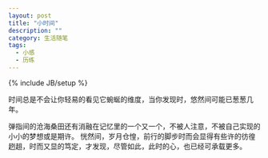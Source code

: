 ```yaml
---
layout: post
title: "小时间"
description: ""
category: 生活随笔
tags: 
  - 小感
  - 历练
---
```

{% include JB/setup %}

时间总是不会让你轻易的看见它蜿蜒的维度，当你发现时，悠然间可能已葱葱几年。
<!--more--> 
弹指间的沧海桑田还有消融在记忆里的一个又一个，不被人注意，不被自己实现的小小的梦想或是期许。 恍然间，岁月仓惶，前行的脚步时而会显得有些许的彷徨趔趄，时而又显的笃定，才发现，尽管如此，此时的心，也已经可承载更多。
